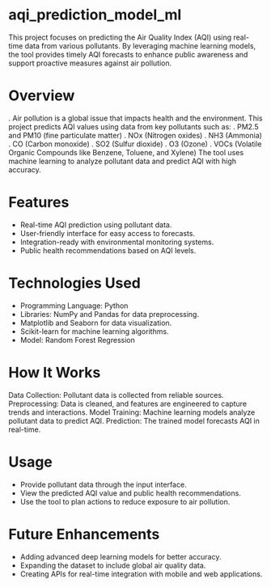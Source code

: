 # aqi_prediction_model_ml
This project focuses on predicting the Air Quality Index (AQI) using real-time data from various pollutants. By leveraging machine learning models, the tool provides timely AQI forecasts to enhance public awareness and support proactive measures against air pollution.

# Overview

. Air pollution is a global issue that impacts health and the environment. This project predicts AQI values using data from key pollutants such as:
. PM2.5 and PM10 (fine particulate matter)
. NOx (Nitrogen oxides)
. NH3 (Ammonia)
. CO (Carbon monoxide)
. SO2 (Sulfur dioxide)
. O3 (Ozone)
. VOCs (Volatile Organic Compounds like Benzene, Toluene, and Xylene)
The tool uses machine learning to analyze pollutant data and predict AQI with high accuracy.

# Features

- Real-time AQI prediction using pollutant data.
- User-friendly interface for easy access to forecasts.
- Integration-ready with environmental monitoring systems.
- Public health recommendations based on AQI levels.

# Technologies Used

- Programming Language: Python
- Libraries: NumPy and Pandas for data preprocessing.
- Matplotlib and Seaborn for data visualization.
- Scikit-learn for machine learning algorithms.
- Model: Random Forest Regression

# How It Works

Data Collection: Pollutant data is collected from reliable sources.
Preprocessing: Data is cleaned, and features are engineered to capture trends and interactions.
Model Training: Machine learning models analyze pollutant data to predict AQI.
Prediction: The trained model forecasts AQI in real-time.

# Usage

- Provide pollutant data through the input interface.
- View the predicted AQI value and public health recommendations.
- Use the tool to plan actions to reduce exposure to air pollution.

# Future Enhancements

- Adding advanced deep learning models for better accuracy.
- Expanding the dataset to include global air quality data.
- Creating APIs for real-time integration with mobile and web applications.

